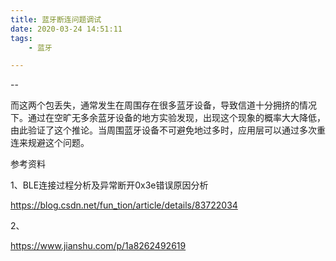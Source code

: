 ```yaml
---
title: 蓝牙断连问题调试
date: 2020-03-24 14:51:11
tags:
	- 蓝牙

---
```


--

而这两个包丢失，通常发生在周围存在很多蓝牙设备，导致信道十分拥挤的情况下。通过在空旷无多余蓝牙设备的地方实验发现，出现这个现象的概率大大降低，由此验证了这个推论。当周围蓝牙设备不可避免地过多时，应用层可以通过多次重连来规避这个问题。

参考资料

1、BLE连接过程分析及异常断开0x3e错误原因分析

https://blog.csdn.net/fun_tion/article/details/83722034

2、

https://www.jianshu.com/p/1a8262492619

